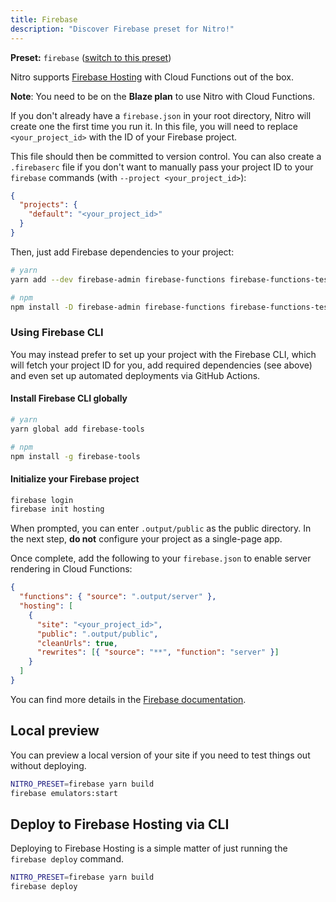 ```yaml
---
title: Firebase
description: "Discover Firebase preset for Nitro!"
---
```


**Preset:** `firebase` ([switch to this preset](/deploy/#changing-the-deployment-preset))

Nitro supports [Firebase Hosting](https://firebase.google.com/docs/hosting) with Cloud Functions out of the box.

**Note**: You need to be on the **Blaze plan** to use Nitro with Cloud Functions.

If you don't already have a `firebase.json` in your root directory, Nitro will create one the first time you run it. In this file, you will need to replace `<your_project_id>` with the ID of your Firebase project.

This file should then be committed to version control. You can also create a `.firebaserc` file if you don't want to manually pass your project ID to your `firebase` commands (with `--project <your_project_id>`):

```json [.firebaserc]
{
  "projects": {
    "default": "<your_project_id>"
  }
}
```

Then, just add Firebase dependencies to your project:

```bash
# yarn
yarn add --dev firebase-admin firebase-functions firebase-functions-test

# npm
npm install -D firebase-admin firebase-functions firebase-functions-test
```

### Using Firebase CLI

You may instead prefer to set up your project with the Firebase CLI, which will fetch your project ID for you, add required dependencies (see above) and even set up automated deployments via GitHub Actions.

#### Install Firebase CLI globally

```bash
# yarn
yarn global add firebase-tools

# npm
npm install -g firebase-tools
```

#### Initialize your Firebase project

```bash
firebase login
firebase init hosting
```

When prompted, you can enter `.output/public` as the public directory. In the next step, **do not** configure your project as a single-page app.

Once complete, add the following to your `firebase.json` to enable server rendering in Cloud Functions:

```json [firebase.json]
{
  "functions": { "source": ".output/server" },
  "hosting": [
    {
      "site": "<your_project_id>",
      "public": ".output/public",
      "cleanUrls": true,
      "rewrites": [{ "source": "**", "function": "server" }]
    }
  ]
}
```

You can find more details in the [Firebase documentation](https://firebase.google.com/docs/hosting/quickstart).

## Local preview

You can preview a local version of your site if you need to test things out without deploying.

```bash
NITRO_PRESET=firebase yarn build
firebase emulators:start
```

## Deploy to Firebase Hosting via CLI

Deploying to Firebase Hosting is a simple matter of just running the `firebase deploy` command.

```bash
NITRO_PRESET=firebase yarn build
firebase deploy
```
